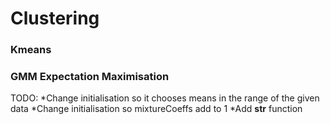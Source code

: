 # Clustering

### Kmeans


### GMM Expectation Maximisation
TODO:
*Change initialisation so it chooses means in the range of the given data
*Change initialisation so mixtureCoeffs add to 1
*Add __str__ function
